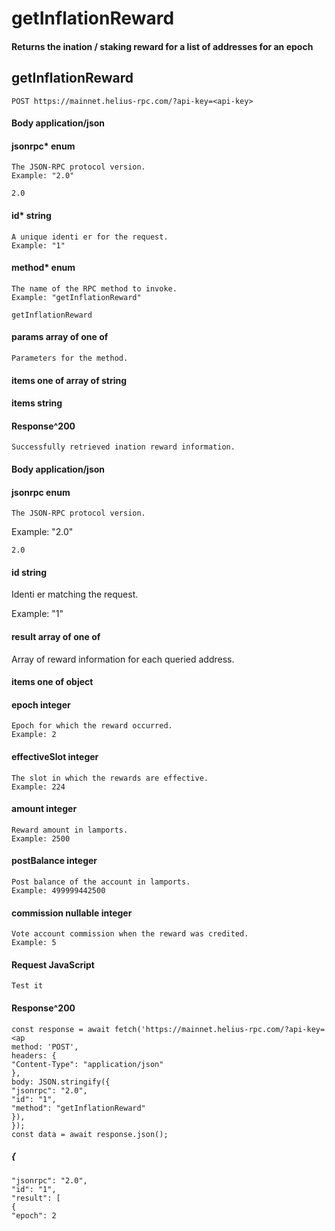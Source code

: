 # getInflationReward

#### Returns the ination / staking reward for a list of addresses for an epoch

## getInflationReward

```
POST https://mainnet.helius-rpc.com/?api-key=<api-key>
```
#### Body application/json

#### jsonrpc* enum

```
The JSON-RPC protocol version.
Example: "2.0"
```
```
2.0
```
#### id* string

```
A unique identi er for the request.
Example: "1"
```
#### method* enum

```
The name of the RPC method to invoke.
Example: "getInflationReward"
```
```
getInflationReward
```
#### params array of one of

```
Parameters for the method.
```
#### items one of array of string

#### items string

#### Response^200

```
Successfully retrieved ination reward information.
```
#### Body application/json

#### jsonrpc enum

```
The JSON-RPC protocol version.
```

Example: "2.0"

```
2.0
```
#### id string

Identi er matching the request.

Example: "1"

#### result array of one of

Array of reward information for each queried address.

#### items one of object

#### epoch integer

```
Epoch for which the reward occurred.
Example: 2
```
#### effectiveSlot integer

```
The slot in which the rewards are effective.
Example: 224
```
#### amount integer

```
Reward amount in lamports.
Example: 2500
```
#### postBalance integer

```
Post balance of the account in lamports.
Example: 499999442500
```
#### commission nullable integer

```
Vote account commission when the reward was credited.
Example: 5
```
#### Request JavaScript


```
Test it
```
#### Response^200

```
const response = await fetch('https://mainnet.helius-rpc.com/?api-key=<ap
method: 'POST',
headers: {
"Content-Type": "application/json"
},
body: JSON.stringify({
"jsonrpc": "2.0",
"id": "1",
"method": "getInflationReward"
}),
});
const data = await response.json();
```
##### {

```
"jsonrpc": "2.0",
"id": "1",
"result": [
{
"epoch": 2
```